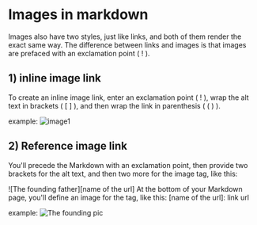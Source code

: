 # Images in markdown

Images also have two styles, just like links, and both of them render the exact same way. The difference between links and images is that images are prefaced with an exclamation point ( ! ).

## 1) inline image link
To create an inline image link, enter an exclamation point ( ! ), wrap the alt text in brackets ( [ ] ), and then wrap the link in parenthesis ( ( ) ).

example: ![image1](https://octodex.github.com/images/bannekat.png)

## 2) Reference image link
You'll precede the Markdown with an exclamation point, then provide two brackets for the alt text, and then two more for the image tag, like this: 

![The founding father][name of the url] At the bottom of your Markdown page, you'll define an image for the tag, like this: [name of the url]: link url

example:
![The founding pic][pic] 

[pic]: https://upload.wikimedia.org/wikipedia/commons/a/a3/81_INF_DIV_SSI.jpg
